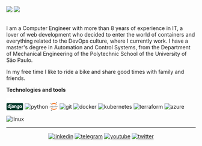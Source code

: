 <div>
  <img height="160em" src="https://github-readme-stats.vercel.app/api/top-langs/?username=adejonghm&layout=compact&border_radius=10&theme=onedark"/>
  <img height="160em" src="https://github-readme-stats.vercel.app/api?username=adejonghm&show_icons=true&count_private=true&include_all_commits=true&custom_title=Github%20Status&hide=issues&border_radius=10&theme=onedark"/>
</div>

<br/>

I am a Computer Engineer with more than 8 years of experience in IT, a lover of web development who decided to enter the world of containers and everything related to the DevOps culture, where I currently work. I have a master's degree in Automation and Control Systems, from the Department of Mechanical Engineering of the Polytechnic School of the University of São Paulo.

In my free time I like to ride a bike and share good times with family and friends.

**Technologies and tools**

<div style="display: inline_block">
  <img align="center" alt="django" width="9%" src="https://raw.githubusercontent.com/devicons/devicon/master/icons/django/django-original.svg">
  <img align="center" alt="python" width="4%" src="https://www.vectorlogo.zone/logos/python/python-icon.svg">
  <img align="center" alt="jupyter" width="4.5%" src="https://raw.githubusercontent.com/devicons/devicon/master/icons/jupyter/jupyter-original-wordmark.svg">
  <img align="center" alt="git" width="4%" src="https://www.vectorlogo.zone/logos/git-scm/git-scm-icon.svg">
  <img align="center" alt="docker" width="6%" src="https://www.vectorlogo.zone/logos/docker/docker-icon.svg">
  <img align="center" alt="kubernetes" width="4%" src="https://www.vectorlogo.zone/logos/kubernetes/kubernetes-icon.svg">
  <img align="center" alt="terraform" width="4%" src="https://www.vectorlogo.zone/logos/terraformio/terraformio-icon.svg">
  <img align="center" alt="azure" width="5%" src="https://www.vectorlogo.zone/logos/microsoft_azure/microsoft_azure-icon.svg">
  <img align="center" alt="linux" width="4%" src="https://www.vectorlogo.zone/logos/linux/linux-icon.svg">
</div>

---

<div align="center">

  [![linkedin](https://img.shields.io/badge/-LinkedIn-%230077B5?style=for-the-badge&logo=linkedin&logoColor=white)](https://www.linkedin.com/in/adejonghm)
  [![telegram](https://img.shields.io/badge/Telegram-2CA5E0?style=for-the-badge&logo=telegram&logoColor=white)](https://t.me/adejonghm)
  [![youtube](https://img.shields.io/badge/YouTube-FF0000?style=for-the-badge&logo=youtube&logoColor=white)](https://www.youtube.com/channel/UCgoPSCfoyiSlsdWMMxfq43Q)
  [![twitter](https://img.shields.io/badge/Twitter-1DA1F2?style=for-the-badge&logo=twitter&logoColor=white)](https://twitter.com/adejonghm)

</div>
